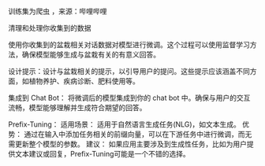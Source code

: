 # 
  训练集为爬虫 ，来源：哔哩哔哩

  清理和处理你收集到的数据
  
  使用你收集到的盆栽相关对话数据对模型进行微调。这个过程可以使用监督学习方法，确保模型能够生成与盆栽有关的有意义回答。
  
  设计提示：设计与盆栽相关的提示，以引导用户的提问。这些提示应该涵盖不同方面，如植物养护、疾病诊断、肥料使用等。
  
  集成到 Chat Bot：
  将微调后的模型集成到你的 chat bot 中。确保与用户的交互流畅，模型能够理解并生成符合期望的回答。


  Prefix-Tuning：
      适用场景： 适用于自然语言生成任务(NLG)，如文本生成。
      优势： 通过在输入中添加任务相关的前缀向量，可以在下游任务中进行微调，而无需更新整个模型的参数。
      建议： 如果应用主要涉及到生成性任务，比如为用户提供文本建议或回复，Prefix-Tuning可能是一个不错的选择。
  

